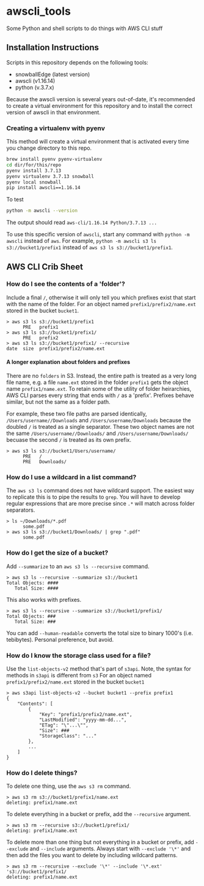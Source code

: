 # awscli_tools

Some Python and shell scripts to do things with AWS CLI stuff

## Installation Instructions

Scripts in this repository depends on the following tools:

* snowballEdge (latest version)
* awscli (v1.16.14)
* python (v.3.7.x)

Because the awscli version is several years out-of-date, it's recommended to create a virtual environment for this repository and to install the correct version of awscli in that environment.

### Creating a virtualenv with pyenv

This method will create a virtual environment that is activated every time you change directory to this repo.

```sh
brew install pyenv pyenv-virtualenv
cd dir/for/this/repo
pyenv install 3.7.13
pyenv virtualenv 3.7.13 snowball
pyenv local snowball
pip install awscli==1.16.14
```

To test

```sh
python -m awscli --version
```

The output should read `aws-cli/1.16.14 Python/3.7.13 ...`

To use this specific version of `awscli`, start any command with `python -m awscli` instead of `aws`.
For example, `python -m awscli s3 ls s3://bucket1/prefix1` instead of `aws s3 ls s3://bucket1/prefix1`.

## AWS CLI Crib Sheet

### How do I see the contents of a 'folder'?

Include a final `/`, otherwise it will only tell you which prefixes exist that start with the name of the folder.
For an object named `prefix1/prefix2/name.ext` stored in the bucket `bucket1`.
```
> aws s3 ls s3://bucket1/prefix1
      PRE   prefix1
> aws s3 ls s3://bucket1/prefix1/
      PRE   prefix2
> aws s3 ls s3://bucket1/prefix1/ --recursive
date  size  prefix1/prefix2/name.ext
```

#### A longer explanation about folders and prefixes

There are no `folders` in S3. Instead, the entire path is treated as a very long file name, e.g. a file `name.ext` stored in the folder `prefix1` gets the object name `prefix1/name.ext`.
To retain some of the utility of folder heirarchies, AWS CLI parses every string that ends with `/` as a 'prefix'.
Prefixes behave similar, but not the same as a folder path.

For example, these two file paths are parsed identically, `/Users/username//Downloads` and `/Users/username/Downloads` because the doubled `/` is treated as a single separator.
These two object names are not the same `/Users/username//Downloads/` and `/Users/username/Downloads/` becuase the second `/` is treated as its own prefix.

```
> aws s3 ls s3://bucket1/Users/username/
      PRE   /
      PRE   Downloads/
```

### How do I use a wildcard in a list command?

The `aws s3 ls` command does not have wildcard support.
The easiest way to replicate this is to pipe the results to `grep`.
You will have to develop regular expressions that are more precise since `.*` will match across folder separators.

```
> ls ~/Downloads/*.pdf
      some.pdf
> aws s3 ls s3://bucket1/Downloads/ | grep ".pdf"
      some.pdf
```


### How do I get the size of a bucket?

Add `--summarize` to an `aws s3 ls --recursive` command.
```
> aws s3 ls --recursive --summarize s3://bucket1
Total Objects: ####
   Total Size: ####
```

This also works with prefixes.
```
> aws s3 ls --recursive --summarize s3://bucket1/prefix1/
Total Objects: ###
   Total Size: ###
```

You can add `--human-readable` converts the total size to binary 1000's (i.e. tebibytes).
Personal preference, but avoid.

### How do I know the storage class used for a file?

Use the `list-objects-v2` method that's part of `s3api`.
Note, the syntax for methods in `s3api` is different from `s3`
For an object named `prefix1/prefix2/name.ext` stored in the bucket `bucket1`

```
> aws s3api list-objects-v2 --bucket bucket1 --prefix prefix1
{
    "Contents": [
        {
            "Key": "prefix1/prefix2/name.ext",
            "LastModified": "yyyy-mm-dd...",
            "ETag": "\"...\"",
            "Size": ###
            "StorageClass": "..."
        },
        ...
    ]
}
```

### How do I delete things?

To delete one thing, use the `aws s3 rm` command.

```
> aws s3 rm s3://bucket1/prefix1/name.ext
deleting: prefix1/name.ext
```

To delete everything in a bucket or prefix, add the `--recursive` argument.

```
> aws s3 rm --recursive s3://bucket1/prefix1/
deleting: prefix1/name.ext
```

To delete more than one thing but not everything in a bucket or prefix, add `--exclude` and `--include` arguments.
Always start with `--exclude '\*'` and then add the files you want to delete by including wildcard patterns.

```
> aws s3 rm --recursive --exclude '\*' --include '\*.ext' 's3://bucket1/prefix1/
deleting: prefix1/name.ext
```

